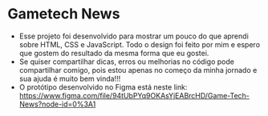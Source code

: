 # Gametech News

- Esse projeto foi desenvolvido para mostrar um pouco do que aprendi sobre HTML, CSS e JavaScript. Todo o design foi feito por mim e espero que gostem do resultado da mesma forma que eu gostei. 
- Se quiser compartilhar dicas, erros ou melhorias no código pode compartilhar comigo, pois estou apenas no começo da minha jornado e sua ajuda é muito bem vinda!!!
- O protótipo desenvolvido no Figma está neste link: https://www.figma.com/file/94tUbPYq9OKAsYjEABrcHD/Game-Tech-News?node-id=0%3A1
